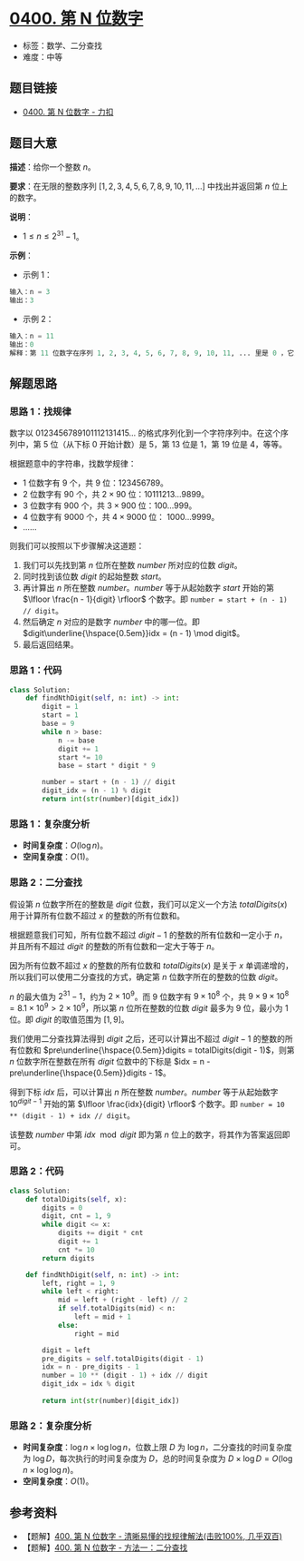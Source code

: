 # [0400. 第 N 位数字](https://leetcode.cn/problems/nth-digit/)

- 标签：数学、二分查找
- 难度：中等

## 题目链接

- [0400. 第 N 位数字 - 力扣](https://leetcode.cn/problems/nth-digit/)

## 题目大意

**描述**：给你一个整数 $n$。

**要求**：在无限的整数序列 $[1, 2, 3, 4, 5, 6, 7, 8, 9, 10, 11, ...]$ 中找出并返回第 $n$ 位上的数字。

**说明**：

- $1 \le n \le 2^{31} - 1$。

**示例**：

- 示例 1：

```python
输入：n = 3
输出：3
```

- 示例 2：

```python
输入：n = 11
输出：0
解释：第 11 位数字在序列 1, 2, 3, 4, 5, 6, 7, 8, 9, 10, 11, ... 里是 0 ，它是 10 的一部分。
```

## 解题思路

### 思路 1：找规律

数字以 $0123456789101112131415…$ 的格式序列化到一个字符序列中。在这个序列中，第 $5$ 位（从下标 $0$ 开始计数）是 $5$，第 $13$ 位是 $1$，第 $19$ 位是 $4$，等等。

根据题意中的字符串，找数学规律：

- $1$ 位数字有 $9$ 个，共 $9$ 位：$123456789$。
- $2$ 位数字有 $90$ 个，共 $2 \times 90$ 位：$10111213...9899$。
- $3$ 位数字有 $900$ 个，共 $3 \times 900$ 位：$100...999$。
- $4$ 位数字有 $9000$ 个，共 $4 \times 9000$ 位： $1000...9999$。
- $……$

则我们可以按照以下步骤解决这道题：

1. 我们可以先找到第 $n$ 位所在整数 $number$ 所对应的位数 $digit$。
2. 同时找到该位数 $digit$ 的起始整数 $start$。
3. 再计算出 $n$ 所在整数 $number$。$number$ 等于从起始数字 $start$ 开始的第 $\lfloor \frac{n - 1}{digit} \rfloor$ 个数字。即 `number = start + (n - 1) // digit`。
4. 然后确定 $n$ 对应的是数字 $number$ 中的哪一位。即 $digit\underline{\hspace{0.5em}}idx = (n - 1) \mod digit$。
5. 最后返回结果。

### 思路 1：代码

```python
class Solution:
    def findNthDigit(self, n: int) -> int:
        digit = 1
        start = 1
        base = 9
        while n > base:
            n -= base
            digit += 1
            start *= 10
            base = start * digit * 9

        number = start + (n - 1) // digit
        digit_idx = (n - 1) % digit
        return int(str(number)[digit_idx])
```

### 思路 1：复杂度分析

- **时间复杂度**：$O(\log n)$。
- **空间复杂度**：$O(1)$。

### 思路 2：二分查找

假设第 $n$ 位数字所在的整数是 $digit$ 位数，我们可以定义一个方法 $totalDigits(x)$ 用于计算所有位数不超过 $x$ 的整数的所有位数和。

根据题意我们可知，所有位数不超过 $digit - 1$ 的整数的所有位数和一定小于 $n$，并且所有不超过 $digit$ 的整数的所有位数和一定大于等于 $n$。

因为所有位数不超过 $x$ 的整数的所有位数和 $totalDigits(x)$  是关于 $x$ 单调递增的，所以我们可以使用二分查找的方式，确定第 $n$ 位数字所在的整数的位数 $digit$。

$n$ 的最大值为 $2^{31} - 1$，约为 $2 \times 10^9$。而 $9$ 位数字有 $9 \times 10^8$ 个，共 $9 \times 9 \times 10^8 = 8.1 \times 10^9 > 2 \times 10 ^ 9$，所以第 $n$ 位所在整数的位数 $digit$ 最多为 $9$ 位，最小为 $1$ 位。即 $digit$ 的取值范围为 $[1, 9]$。

我们使用二分查找算法得到 $digit$ 之后，还可以计算出不超过 $digit - 1$ 的整数的所有位数和 $pre\underline{\hspace{0.5em}}digits = totalDigits(digit - 1)$，则第 $n$ 位数字所在整数在所有 $digit$ 位数中的下标是 $idx = n - pre\underline{\hspace{0.5em}}digits - 1$。

得到下标 $idx$ 后，可以计算出 $n$ 所在整数 $number$。$number$ 等于从起始数字 $10^{digit - 1}$ 开始的第 $\lfloor \frac{idx}{digit} \rfloor$ 个数字。即 `number = 10 ** (digit - 1) + idx // digit`。

该整数 $number$ 中第 $idx \mod digit$ 即为第 $n$ 位上的数字，将其作为答案返回即可。

### 思路 2：代码

```python
class Solution:
    def totalDigits(self, x):
        digits = 0
        digit, cnt = 1, 9
        while digit <= x:
            digits += digit * cnt
            digit += 1
            cnt *= 10
        return digits

    def findNthDigit(self, n: int) -> int:
        left, right = 1, 9
        while left < right:
            mid = left + (right - left) // 2
            if self.totalDigits(mid) < n:
                left = mid + 1
            else:
                right = mid

        digit = left
        pre_digits = self.totalDigits(digit - 1)
        idx = n - pre_digits - 1
        number = 10 ** (digit - 1) + idx // digit
        digit_idx = idx % digit
    
        return int(str(number)[digit_idx])
```

### 思路 2：复杂度分析

- **时间复杂度**：$\log n \times \log \log n$，位数上限 $D$ 为 $\log n$，二分查找的时间复杂度为 $\log D$，每次执行的时间复杂度为 $D$，总的时间复杂度为 $D \times \log D = O(\log n \times \log \log n)$。
- **空间复杂度**：$O(1)$。

## 参考资料

- 【题解】[400. 第 N 位数字 - 清晰易懂的找规律解法(击败100%, 几乎双百)](https://leetcode.cn/problems/nth-digit/solutions/1129463/geekplayers-leetcode-ac-qing-xi-yi-dong-uasjy/)
- 【题解】[400. 第 N 位数字 - 方法一：二分查找](https://leetcode.cn/problems/nth-digit/solutions/1128000/di-n-wei-shu-zi-by-leetcode-solution-mdl2/)
